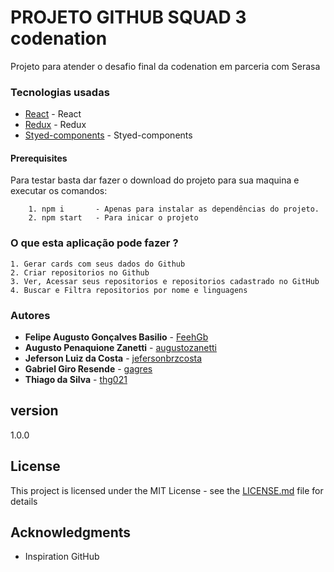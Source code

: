 # PROJETO GITHUB SQUAD 3 codenation

Projeto para atender o desafio final da codenation em parceria com Serasa


### Tecnologias usadas

* [React](https://reactjs.org/) - React
* [Redux](https://redux.js.org/) - Redux
* [Styed-components](https://www.styled-components.com/) - Styed-components


#### Prerequisites

Para testar basta dar fazer o download do projeto para sua maquina e executar os comandos:
```
    1. npm i       - Apenas para instalar as dependências do projeto.
    2. npm start   - Para inicar o projeto
```

### O que esta aplicação pode fazer ?

    1. Gerar cards com seus dados do Github
    2. Criar repositorios no Github
    3. Ver, Acessar seus repositorios e repositorios cadastrado no GitHub
    4. Buscar e Filtra repositorios por nome e linguagens




### Autores

* **Felipe Augusto Gonçalves Basilio** - [FeehGb](https://github.com/FeehGb)
* **Augusto Penaquione Zanetti** - [augustozanetti](https://github.com/augustozanetti)
* **Jeferson Luiz da Costa** - [jefersonbrzcosta](https://github.com/jefersonbrzcosta)
* **Gabriel Giro Resende** - [gagres](https://github.com/gagres)
* **Thiago da Silva**   - [thg021](https://github.com/thg021) 

## version

1.0.0

## License

This project is licensed under the MIT License - see the [LICENSE.md](LICENSE.md) file for details

## Acknowledgments

* Inspiration
    GitHub